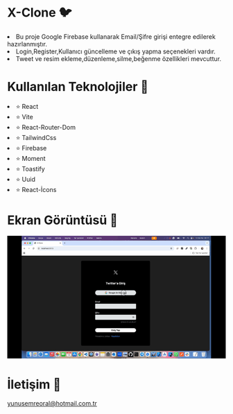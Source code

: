 # X-Clone 🐦

<li>Bu proje Google Firebase kullanarak Email/Şifre girişi entegre edilerek hazırlanmıştır.</li>
<li>Login,Register,Kullanıcı güncelleme ve çıkış yapma seçenekleri vardır.</li>
<li>Tweet ve resim ekleme,düzenleme,silme,beğenme özellikleri mevcuttur.</li>

# Kullanılan Teknolojiler 🎨

<li>⭐ React</li>
<li>⭐ Vite</li>
<li>⭐ React-Router-Dom</li>
<li>⭐ TailwindCss</li>
<li>⭐ Firebase</li>
<li>⭐ Moment</li>
<li>⭐ Toastify</li>
<li>⭐ Uuid</li>
<li>⭐ React-İcons</li>

# Ekran Görüntüsü 🎥
<img src="xclone.gif" width="auto">    

# İletişim 📩
yunusemreoral@hotmail.com.tr
